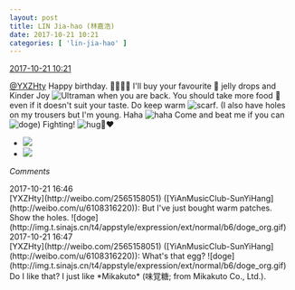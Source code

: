 ```yaml
---
layout: post
title: LIN Jia-hao (林嘉浩)
date: 2017-10-21 10:21
categories: [ 'lin-jia-hao' ]
---
```


<div class="weibo-info">
  <a href="http://weibo.com/6210352257/Frn11ibWX">2017-10-21 10:21</a>
</div>

[@YXZHty](http://weibo.com/2565158051) Happy birthday. :birthday::tada::gift:🎊 I'll buy your favourite 🍇 jelly drops and Kinder Joy ![Ultraman](http://img.t.sinajs.cn/t4/appstyle/expression/ext/normal/bc/otm_org.gif) when you are back. You should take more food 🍗 even if it doesn't suit your taste. Do keep warm ![scarf](http://img.t.sinajs.cn/t4/appstyle/expression/ext/normal/3f/weijin_org.gif). (I also have holes on my trousers but I'm young. Haha ![haha](http://img.t.sinajs.cn/t4/appstyle/expression/ext/normal/6a/laugh.gif) Come and beat me if you can ![doge](http://img.t.sinajs.cn/t4/appstyle/expression/ext/normal/b6/doge_org.gif)) Fighting! ![hug](http://img.t.sinajs.cn/t4/appstyle/expression/ext/normal/70/pcmoren_baobao_org.png):muscle::heart:

<!-- more -->

<ul class="weibo-pic-list-1">
  <li class="weibo-pic">
    <a href="https://wx2.sinaimg.cn/mw690/006Mi0jTgy1fkpmotmh08j30hb0hedi4.jpg"><img src="https://wx2.sinaimg.cn/thumb150/006Mi0jTgy1fkpmotmh08j30hb0hedi4.jpg" /></a>
  </li>
  <li class="weibo-pic">
    <a href="https://wx3.sinaimg.cn/mw690/006Mi0jTgy1fkpmou6mzjj30hs0fpt98.jpg"><img src="https://wx3.sinaimg.cn/thumb150/006Mi0jTgy1fkpmou6mzjj30hs0fpt98.jpg" /></a>
  </li>
</ul>

*Comments*

<div class="weibo-info">2017-10-21 16:46</div>
[YXZHty](http://weibo.com/2565158051) ([YiAnMusicClub-SunYiHang](http://weibo.com/u/6108316220)): But I've just bought warm patches. Show the holes. ![doge](http://img.t.sinajs.cn/t4/appstyle/expression/ext/normal/b6/doge_org.gif)

<div class="weibo-info">2017-10-21 16:47</div>
[YXZHty](http://weibo.com/2565158051) ([YiAnMusicClub-SunYiHang](http://weibo.com/u/6108316220)): What's that egg? ![doge](http://img.t.sinajs.cn/t4/appstyle/expression/ext/normal/b6/doge_org.gif) Do I like that? I just like *Mikakuto* (味覚糖; from Mikakuto Co., Ltd.).
